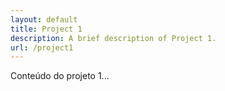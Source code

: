 ```yaml
---
layout: default
title: Project 1
description: A brief description of Project 1.
url: /project1
---
```


Conteúdo do projeto 1...
